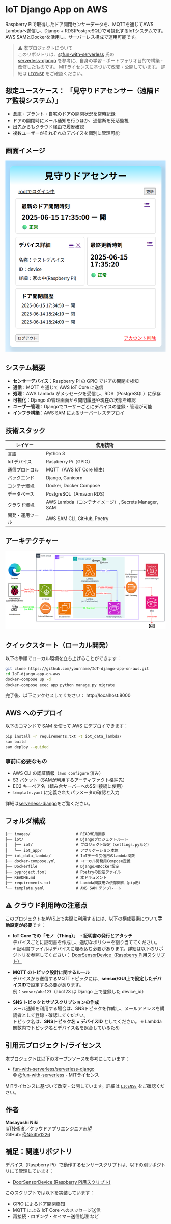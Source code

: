 # IoT Django App on AWS

Raspberry Piで取得したドア開閉センサーデータを、MQTTを通じてAWS Lambdaへ送信し、Django + RDS(PostgreSQL)で可視化するIoTシステムです。AWS SAMとDockerを活用し、サーバーレス構成で運用可能です。

> ⚠️ 本プロジェクトについて<br>
このリポジトリは、[@fun-with-serverless](https://github.com/fun-with-serverless) 氏の  
[serverless-django](https://github.com/fun-with-serverless/serverless-django) を参考に、自身の学習・ポートフォリオ目的で構築・改修したものです。
MITライセンスに基づいて改変・公開しています。  詳細は [`LICENSE`](LICENSE) をご確認ください。


## 想定ユースケース： 「見守りドアセンサー（遠隔ドア監視システム）」

- 倉庫・プラント・自宅のドアの開閉状況を常時記録
- ドアの開閉時にメール通知を行うほか、通信断を死活監視
- 出先からもクラウド経由で履歴確認
- 複数ユーザーがそれぞれのデバイスを個別に管理可能


## 画面イメージ

![画面イメージ](./images/screenshot.png)


## システム概要

- **センサーデバイス**：Raspberry Pi の GPIO でドアの開閉を検知
- **通信**：MQTT を通じて AWS IoT Core に送信
- **処理**：AWS Lambda がメッセージを受信し、RDS（PostgreSQL）に保存
- **可視化**：Django の管理画面から開閉履歴や現在の状態を確認
- **ユーザー管理**：Djangoでユーザーごとにデバイスの登録・管理が可能 
- **インフラ構築**：AWS SAM によるサーバーレスデプロイ


## 技術スタック

| レイヤー          | 使用技術                                      |
|------------------|----------------------------------------------|
| 言語             | Python 3                                     |
| IoTデバイス       | Raspberry Pi（GPIO）                         |
| 通信プロトコル     | MQTT（AWS IoT Core 経由）                    |
| バックエンド       | Django, Gunicorn                             |
| コンテナ環境       | Docker, Docker Compose                        |
| データベース       | PostgreSQL（Amazon RDS）                      |
| クラウド環境       | AWS Lambda（コンテナイメージ）, Secrets Manager, SAM |
| 開発・運用ツール    | AWS SAM CLI, GitHub, Poetry                   |


## アーキテクチャー

![アーキテクチャー](./images/architecture.png)


## クイックスタート（ローカル開発）

以下の手順でローカル環境を立ち上げることができます：

```bash
git clone https://github.com/yourname/IoT-django-app-on-aws.git
cd IoT-django-app-on-aws
docker-compose up -d
docker-compose exec app python manage.py migrate
```
完了後、以下にアクセスしてください：
http://localhost:8000


## AWS へのデプロイ

以下のコマンドで SAM を使って AWS にデプロイできます：

```bash
pip install -r requirements.txt -t iot_data_lambda/
sam build
sam deploy --guided
```
### 事前に必要なもの

- AWS CLI の認証情報（`aws configure` 済み）
- S3 バケット（SAMが利用するアーティファクト格納先）
- EC2 キーペア名（踏み台サーバーへのSSH接続に使用）
- `template.yaml` に定義されたパラメータの確認と入力

詳細は[serverless-django](https://github.com/fun-with-serverless/serverless-django)をご覧ください。


## フォルダ構成

```text
├── images/                    # README用画像
├── iot/                       # Djangoプロジェクトルート
│   ├── iot/                   # プロジェクト設定（settings.pyなど）
│   └── iot_app/               # アプリケーション本体
├── iot_data_lambda/           # IoTデータ受信用のLambda関数
├── docker-compose.yml         # ローカル開発用Compose定義
├── Dockerfile                 # Django用Docker設定
├── pyproject.toml             # Poetryの設定ファイル
├── README.md                  # 本ドキュメント
├── requirements.txt           # Lambda関数用の依存関係（pip用）
└── template.yaml              # AWS SAM テンプレート
```


## ⚠️ クラウド利用時の注意点

このプロジェクトをAWS上で実際に利用するには、以下の構成要素について**手動設定が必要**です：

- **IoT Core での「モノ（Thing）」 ・証明書の発行とアタッチ**  
  デバイスごとに証明書を作成し、適切なポリシーを割り当ててください。  
  ※ 証明書ファイルはデバイスに埋め込む必要があります。詳細は以下のリポジトリを参照してください： [DoorSensorDevice（Raspberry Pi用スクリプト）](https://github.com/yourname/DoorSensorDevice)

- **MQTT のトピック設計に関するルール**  
  デバイスから送信するMQTTトピックには、**sensor/GUI上で設定したデバイスID**で設定する必要があります。  
  例：`sensor/abc123`（abc123 は Django 上で登録した device_id）

- **SNS トピックとサブスクリプションの作成**  
  メール通知を利用する場合は、SNSトピックを作成し、メールアドレスを購読者として登録・確認してください。  
  トピック名は、**SNSトピック名 = デバイスID** としてください。
  ※ Lambda関数内でトピック名とデバイス名を照合しているため


## 引用元プロジェクト/ライセンス

本プロジェクトは以下のオープンソースを参考にしています：

- [fun-with-serverless/serverless-django](https://github.com/fun-with-serverless/serverless-django)  
  © [@fun-with-serverless](https://github.com/fun-with-serverless) - MITライセンス

MITライセンスに基づいて改変・公開しています。詳細は [`LICENSE`](LICENSE) をご確認ください。


## 作者

**Masayoshi Niki**  
IoT技術者／クラウドアプリエンジニア志望<br>
GitHub: [@Nikitty1226](https://github.com/Nikitty1226)


## 補足：関連リポジトリ

デバイス（Raspberry Pi）で動作するセンサースクリプトは、以下の別リポジトリにて管理しています：

- [DoorSensorDevice (Raspberry Pi用スクリプト)](https://github.com/yourname/DoorSensorDevice)

このスクリプトでは以下を実装しています：

- GPIO によるドア開閉検知
- MQTT による IoT Core へのメッセージ送信
- 再接続・ロギング・タイマー送信処理 など

